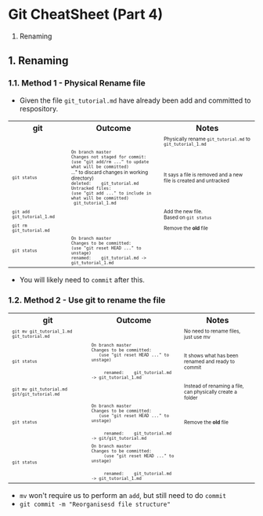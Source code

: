 # Git CheatSheet (Part 4)

1. Renaming

## 1. Renaming

### 1.1. Method 1 - Physical Rename file

* Given the file `git_tutorial.md` have already been add and committed to respository.

<table>
  <tbody>
    <tr>
      <th>git</th>
      <th>Outcome</th>
      <th>Notes</th>
    </tr>
    <tr>
      <td></td>
      <td></td>
      <td>
        <font size="1">Physically rename <code>git_tutorial.md</code> to <code>git_tutorial_1.md</code></font>
      </td>
    </tr>
    <tr>
      <td align="left">
        <font size="1"><code>git status</code></font>
      </td>
      <td>
	   <font size="1"><code>On branch master</code></font><br>
	   <font size="1"><code>Changes not staged for commit:</code></font></br>
	   <font size="1"><code>(use "git add/rm <file>..." to update what will be committed)</code></font></br>
	   <font size="1><code>(use "git checkout -- <file>..." to discard changes in working directory)</code></font></br>
       <font size="1"><code>deleted:    git_tutorial.md</code></font></br>
	  <font size="1"><code>Untracked files:</code></font></br>
	  <font size="1"><code>(use "git add <file>..." to include in what will be committed)</code></font></br>
	  <font size="1"><code>	git_tutorial_1.md</code></font>
      </td>
      <td><font size="1">It says a file is removed and a new file is created and untracked</font></td>
    </tr>
    <tr>
      <td><font size="1"><code>git add git_tutorial_1.md</code></font></td>
      <td></td>  
      <td><font size="1">Add the new file. </br> Based on <code>git status</code></font></td>            
    </tr>
    <tr>
      <td><font size="1"><code>git rm git_tutorial.md</code></font></td>
      <td></td>    
      <td><font size="1">Remove the <b>old</b> file</font></td>
    </tr>
     <tr>
      <td><font size="1"><code>git status</code></font></td>
      <td>
        <font size="1"><code>On branch master</code></font></br>
	   <font size="1"><code>Changes to be committed:</code></font></br>
	   <font size="1"><code>(use "git reset HEAD <file>..." to unstage)</code></font></br>
		<font size="1"><code>renamed:    git_tutorial.md -> git_tutorial_1.md</code></font></br>   
      </td>
      <td><font size="1"Double check</font></td>
    </tr>

  </tbody>
</table>

* You will likely need to `commit` after this.



### 1.2. Method 2 - Use git to rename the file



<table>
  <tbody>
    <tr>
      <th>git</th>
      <th>Outcome</th>
      <th>Notes</th>
    </tr>
    <tr>
      <td><font size="1"><code>git mv git_tutorial_1.md git_tutorial.md</code></font></td>
      <td></td>
      <td>
        <font size="1">No need to rename files, </br> just use mv</font>
      </td>
    </tr>
    <tr>
      <td align="left">
        <font size="1"><code>git status</code></font>
      </td>
      <td>
	   <font size="1"><code>On branch master</code></font><br>
	   <font size="1"><code>Changes to be committed:</code></font></br>
	   <font size="1"><code>&nbsp;&nbsp;&nbsp;(use "git reset HEAD <file>..." to unstage)</code></font></p>
	   <font size="1"><code>&nbsp;&nbsp;&nbsp;&nbsp;&nbsp;renamed:    git_tutorial.md -> git_tutorial_1.md</code></font>
     </td>
      <td><font size="1">It shows what has been renamed and ready to commit</font></td>
    </tr>
    <tr>
      <td><font size="1"><code>git mv git_tutorial.md git/git_tutorial.md</code></font></td>
      <td></td>  
      <td><font size="1">Instead of renaming a file, can physically create a folder</font></td>            
    </tr>
    <tr>
      <td><font size="1"><code>git status</code></font></td>
      <td>
        <font size="1"><code>On branch master</code></font><br>
        <font size="1"><code>Changes to be committed:</code></font></br>
        <font size="1"><code>&nbsp;&nbsp;&nbsp;(use "git reset HEAD <file>..." to unstage)</code></font></p>
        <font size="1"><code>&nbsp;&nbsp;&nbsp;&nbsp;&nbsp;renamed:    git_tutorial.md -> git/git_tutorial.md</code></font></br>      
      </td>    
      <td><font size="1">Remove the <b>old</b> file</font></td>
    </tr>
     <tr>
      <td><font size="1"><code>git status</code></font></td>
      <td>
        <font size="1"><code>On branch master</code></font></br>
	   <font size="1"><code>Changes to be committed:</code></font></br>
	   <font size="1"><code>&nbsp;&nbsp;&nbsp;&nbsp;&nbsp;(use "git reset HEAD <file>..." to unstage)</code></font></p>
		<font size="1"><code>&nbsp;&nbsp;&nbsp;&nbsp;&nbsp;renamed:    git_tutorial.md -> git_tutorial_1.md</code></font></br>   
      </td>
      <td><font size="1"Double check</font></td>
    </tr>

  </tbody>
</table>


* `mv` won't require us to perform an `add`, but still need to do `commit`
* `git commit -m "Reorganisesd file structure"`


